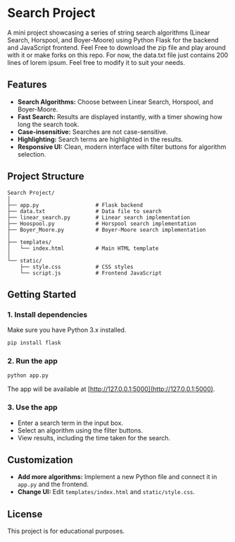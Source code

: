 # Search Project

A mini project showcasing a series of string search algorithms (Linear Search, Horspool, and Boyer-Moore) using Python Flask for the backend and JavaScript frontend. Feel Free to download the zip file and play around with it or make forks on this repo. For now, the data.txt file just contains 200 lines of lorem ipsum. Feel free to modify it to suit your needs.

## Features

- **Search Algorithms:** Choose between Linear Search, Horspool, and Boyer-Moore.
- **Fast Search:** Results are displayed instantly, with a timer showing how long the search took.
- **Case-insensitive:** Searches are not case-sensitive.
- **Highlighting:** Search terms are highlighted in the results.
- **Responsive UI:** Clean, modern interface with filter buttons for algorithm selection.

## Project Structure

```
Search Project/
│
├── app.py                  # Flask backend
├── data.txt                # Data file to search
├── linear_search.py        # Linear search implementation
├── Hoospool.py             # Horspool search implementation
├── Boyer_Moore.py          # Boyer-Moore search implementation
│
├── templates/
│   └── index.html          # Main HTML template
│
└── static/
    ├── style.css           # CSS styles
    └── script.js           # Frontend JavaScript
```

## Getting Started

### 1. Install dependencies

Make sure you have Python 3.x installed.

```bash
pip install flask
```

### 2. Run the app

```bash
python app.py
```

The app will be available at [http://127.0.0.1:5000](http://127.0.0.1:5000).

### 3. Use the app

- Enter a search term in the input box.
- Select an algorithm using the filter buttons.
- View results, including the time taken for the search.

## Customization

- **Add more algorithms:** Implement a new Python file and connect it in `app.py` and the frontend.
- **Change UI:** Edit `templates/index.html` and `static/style.css`.

## License

This project is for educational purposes.
